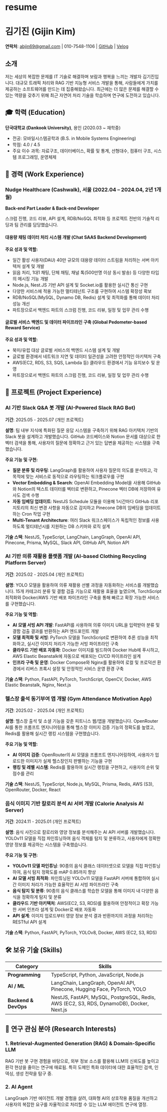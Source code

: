 # resume

# 김기진 (Gijin Kim)

**연락처**: abjin69@gmail.com | 010-7548-1106 | [GitHub](https://github.com/abjin) | [Velog](https://velog.io/@abjin)

## 소개

저는 세상의 복잡한 문제를 IT 기술로 해결하며 보람과 행복을 느끼는 개발자 김기진입니다. 대규모 트래픽 처리와 RAG 기반 지능형 서비스 개발을 통해, 사람들에게 가치를 제공하는 소프트웨어를 만드는 데 집중해왔습니다. 최근에는 더 많은 문제를 해결할 수 있는 역량을 갖추기 위해 최근 자연어 처리 기술을 학습하며 연구에 도전하고 있습니다.

## 🎓 학력 (Education)

**단국대학교 (Dankook University)**, 용인 (2020.03 ~ 재학중)
- 전공: 모바일시스템공학과 (B.S. in Mobile Systems Engineering)
- 학점: 4.0 / 4.5
- 주요 이수 과목: 자료구조, 데이터베이스, 확률 및 통계, 선형대수, 컴퓨터 구조, 시스템 프로그래밍, 운영체제

## 💼 경력 (Work Experience)

### Nudge Healthcare (Cashwalk), 서울 (2022.04 – 2024.04, 2년 1개월)
**Back-end Part Leader & Back-end Developer**

스크럼 진행, 코드 리뷰, API 설계, RDB/NoSQL 최적화 등 프로젝트 전반의 기술적 리딩과 팀 관리를 담당했습니다.

#### 대용량 채팅 데이터 처리 시스템 개발 (Chat SAAS Backend Development)
**주요 성과 및 역할:**
- 일간 활성 사용자(DAU) 40만 규모의 대용량 데이터 스트림을 처리하는 서버 아키텍처 설계 및 개발
- 읽음 처리, 1대1 채팅, 단체 채팅, 채널 톡(500만명 이상 동시 발송) 등 다양한 타입의 메시징 기능 개발
- Node.js, Nest.JS 기반 API 설계 및 Socket.io를 활용한 실시간 통신 구현
- 다양한 서비스에 적용 가능한 멀티테넌트 구조를 구현하여 시스템 확장성 확보
- RDB/NoSQL(MySQL, Dynamo DB, Redis) 설계 및 최적화를 통해 데이터 처리 성능 개선
- 파트장으로서 백엔드 파트의 스크럼 진행, 코드 리뷰, 일정 및 업무 관리 수행

#### 글로벌 서비스 백엔드 및 데이터 파이프라인 구축 (Global Pedometer-based Reward Service)
**주요 성과 및 역할:**
- 북미/유럽 대상 글로벌 서비스의 백엔드 시스템 설계 및 개발
- 글로벌 환경에서 네트워크 지연 및 데이터 일관성을 고려한 안정적인 아키텍처 구축
- AWS(EC2, RDS, S3, SQS, Lambda 등) 클라우드 환경에서 기능 유지보수 및 운영
- 파트장으로서 백엔드 파트의 스크럼 진행, 코드 리뷰, 일정 및 업무 관리 수행

## 🚀 프로젝트 (Project Experience)

### AI 기반 Slack Q&A 봇 개발 (AI-Powered Slack RAG Bot)
**기간**: 2025.05 - 2025.07 (개인 프로젝트)

**설명**: 팀 내부 지식에 특화된 질문 응답 시스템을 구축하기 위해 RAG 아키텍처 기반의 Slack 봇을 설계하고 개발했습니다. GitHub 코드베이스와 Notion 문서를 대상으로 한 벡터 검색을 통해, 사용자의 질문에 정확하고 근거 있는 답변을 제공하는 시스템을 구축했습니다.

**주요 기능 및 구현:**
- **질문 분류 및 라우팅**: LangGraph를 활용하여 사용자 질문의 의도를 분석하고, 각 목적에 맞는 서비스로 동적으로 라우팅하는 워크플로우를 구현
- **Vector Embedding & Search**: OpenAI Embedding Model을 사용해 GitHub와 Notion의 텍스트 데이터를 벡터로 변환하고, Pinecone 벡터 DB에 저장하여 유사도 검색 수행
- **자동 임베딩 업데이트**: NestJS Schedule 모듈을 이용해 1시간마다 GitHub 리포지토리의 최신 변경 사항을 자동으로 감지하고 Pinecone DB의 임베딩을 업데이트하는 Cron 작업 구현
- **Multi-Tenant Architecture**: 여러 Slack 워크스페이스가 독립적인 정보를 사용하도록 멀티테넌시를 지원하는 DB 스키마와 로직 설계

**기술 스택**: NestJS, TypeScript, LangChain, LangGraph, OpenAI API, Pinecone, Prisma, MySQL, Slack API, GitHub API, Notion API

### AI 기반 의류 재활용 플랫폼 개발 (AI-based Clothing Recycling Platform Server)
**기간**: 2025.02 - 2025.04 (개인 프로젝트)

**설명**: YOLO 모델을 활용하여 의류 재활용 선별 과정을 자동화하는 서비스를 개발했습니다. 15개 카테고리 분류 및 결함 검출 기능으로 재활용 효율을 높였으며, TorchScript 최적화와 Docker/AWS 기반 배포 파이프라인 구축을 통해 빠르고 확장 가능한 서비스를 구현했습니다.

**주요 기능 및 역할:**
- **AI 모델 서빙 API 개발**: FastAPI를 사용하여 의류 이미지 URL을 입력받아 분류 및 결함 검출 결과를 반환하는 API 엔드포인트 개발
- **모델 최적화 및 서빙**: PyTorch 모델을 TorchScript로 변환하여 추론 성능을 최적화하고, 실시간 이미지 처리가 가능한 서빙 파이프라인 구축
- **클라우드 기반 배포 자동화**: Docker 이미지를 빌드하여 Docker Hub에 푸시하고, AWS Elastic Beanstalk에 자동으로 배포되는 CI/CD 파이프라인 설계
- **인프라 구축 및 운영**: Docker Compose와 Nginx를 활용하여 로컬 및 프로덕션 환경에서 리버스 프록시 설정 및 안정적인 서비스 운영 환경 구축

**기술 스택**: Python, FastAPI, PyTorch, TorchScript, OpenCV, Docker, AWS Elastic Beanstalk, Nginx, Next.js

### 헬스장 출석 동기부여 앱 개발 (Gym Attendance Motivation App)
**기간**: 2025.02 - 2025.04 (개인 프로젝트)

**설명**: 헬스장 출석 및 소셜 기능을 갖춘 피트니스 웹/앱을 개발했습니다. OpenRouter AI를 통한 프롬프트 엔지니어링을 통해 헬스장 이미지 검증 기능의 정확도를 높였고, Redis를 활용해 실시간 랭킹 시스템을 구현했습니다.

**주요 기능 및 역할:**
- **AI 이미지 검증**: OpenRouter의 AI 모델을 프롬프트 엔지니어링하여, 사용자가 업로드한 이미지가 실제 헬스장인지 판별하는 기능을 구현
- **랭킹 및 레벨 시스템**: Redis를 활용하여 실시간 랭킹을 구현하고, 사용자의 순위 및 점수를 관리

**기술 스택**: NestJS, TypeScript, Node.js, MySQL, Prisma, Redis, AWS (S3), OpenRouter, Docker, React

### 음식 이미지 기반 칼로리 분석 AI 서버 개발 (Calorie Analysis AI Server)
**기간**: 2024.11 - 2025.01 (개인 프로젝트)

**설명**: 음식 사진으로 칼로리와 영양 정보를 분석해주는 AI API 서버를 개발했습니다. YOLOv11 모델을 직접 파인튜닝하여 음식 객체를 탐지 및 분류하고, 사용자에게 정확한 영양 정보를 제공하는 시스템을 구축했습니다.

**주요 기능 및 구현:**
- **YOLOv11 모델 파인튜닝**: 90종의 음식 클래스 데이터셋으로 모델을 직접 파인튜닝하여, 음식 탐지 정확도를 mAP 0.85까지 향상
- **AI 모델 서빙 최적화**: 파인튜닝된 YOLOv11 모델을 FastAPI 서버에 통합하여 실시간 이미지 처리가 가능한 효율적인 AI 서빙 파이프라인 구축
- **음식 탐지 및 분류**: 90종의 음식 클래스를 학습한 모델을 통해 이미지 내 다양한 음식을 정확하게 탐지 및 분류
- **클라우드 기반 아키텍처**: AWS(EC2, S3, RDS)를 활용하여 안정적이고 확장 가능한 서버 인프라 설계 및 Docker로 배포 자동화
- **API 설계**: 이미지 업로드부터 영양 정보 분석 결과 반환까지의 과정을 처리하는 RESTful API 설계

**기술 스택**: Python, FastAPI, PyTorch, YOLOv8, Docker, AWS (EC2, S3, RDS)

## 🛠️ 보유 기술 (Skills)

| Category | Skills |
|----------|---------|
| **Programming** | TypeScript, Python, JavaScript, Node.js |
| **AI / ML** | LangChain, LangGraph, OpenAI API, Pinecone, Hugging Face, PyTorch, YOLO |
| **Backend & DevOps** | NestJS, FastAPI, MySQL, PostgreSQL, Redis, AWS (EC2, S3, RDS, DynamoDB), Docker, Next.js |

## 🔬 연구 관심 분야 (Research Interests)

### 1. Retrieval-Augmented Generation (RAG) & Domain-Specific LLM
RAG 기반 봇 구현 경험을 바탕으로, 외부 정보 소스를 활용해 LLM의 신뢰도를 높이고 환각 현상을 줄이는 연구에 매료됨. 특히 도메인 특화 데이터에 대한 효율적인 검색, 인덱싱, 생성 전략을 탐구 중.

### 2. AI Agent
LangGraph 기반 에이전트 개발 경험을 살려, 대화형 AI의 상호작용 품질을 개선하고 사용자의 복잡한 요구를 자율적으로 처리할 수 있는 LLM 에이전트 연구에 열정.
